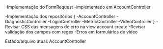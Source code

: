 -Implementação do FormRequest
    -implementado em AccountController

-Implementação dos repositórios {
    -AccountController <!-- Implementado -->
    -DiagnosticController
    -LoginController
    -MetricController
    -VideoController
}
-Revisar CSS das mensagens de erro na view account.create
-Revisar validação dos campos com regex
-Erros em formulários de vídeo

Estado/arquivo atual: AccountController <!-- OK -->
